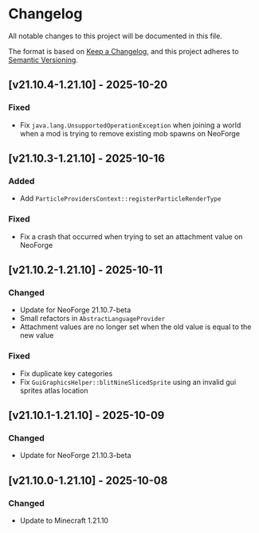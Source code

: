 # Changelog

All notable changes to this project will be documented in this file.

The format is based on [Keep a Changelog](https://keepachangelog.com/en/1.1.0/),
and this project adheres to [Semantic Versioning](https://semver.org/spec/v2.0.0.html).

## [v21.10.4-1.21.10] - 2025-10-20

### Fixed

- Fix `java.lang.UnsupportedOperationException` when joining a world when a mod is trying to remove existing mob spawns
  on NeoForge

## [v21.10.3-1.21.10] - 2025-10-16

### Added

- Add `ParticleProvidersContext::registerParticleRenderType`

### Fixed

- Fix a crash that occurred when trying to set an attachment value on NeoForge

## [v21.10.2-1.21.10] - 2025-10-11

### Changed

- Update for NeoForge 21.10.7-beta
- Small refactors in `AbstractLanguageProvider`
- Attachment values are no longer set when the old value is equal to the new value

### Fixed

- Fix duplicate key categories
- Fix `GuiGraphicsHelper::blitNineSlicedSprite` using an invalid gui sprites atlas location

## [v21.10.1-1.21.10] - 2025-10-09

### Changed

- Update for NeoForge 21.10.3-beta

## [v21.10.0-1.21.10] - 2025-10-08

### Changed

- Update to Minecraft 1.21.10
